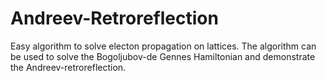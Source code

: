 # Andreev-Retroreflection
Easy algorithm to solve electon propagation on lattices. The algorithm can be used to solve the Bogoljubov-de Gennes Hamiltonian and demonstrate the Andreev-retroreflection.
